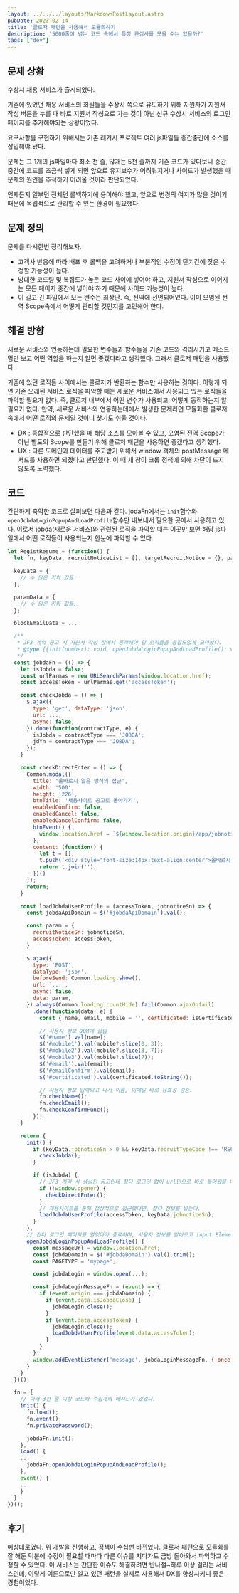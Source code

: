 ```yaml
---
layout: ../../../layouts/MarkdownPostLayout.astro
pubDate: 2023-02-14
title: '클로저 패턴을 사용해서 모듈화하기'
description: '5000줄이 넘는 코드 속에서 특정 관심사를 모을 수는 없을까?'
tags: ["dev"]
---
```



## 문제 상황

수상시 채용 서비스가 출시되었다.

기존에 있었던 채용 서비스의 회원들을 수상시 쪽으로 유도하기 위해
지원자가 지원서 작성 버튼을 누를 때 바로 지원서 작성으로 가는 것이 아닌 신규 수상시 서비스의 로그인 페이지를 추가해야되는 상황이었다.

요구사항을 구현하기 위해서는 기존 레거시 프로젝트 여러 js파일들 중간중간에 소스를 삽입해야 됐다.

문제는 그 1개의 js파일마다 최소 천 줄, 많개는 5천 줄까지 기존 코드가 있다보니 중간중간에 코드를 조금씩 넣게 되면 앞으로 유지보수가 어려워지거나 사이드가 발생했을 때 문제의 원인을 추적하기 어려울 것이라 판단되었다.

언제든지 일부던 전체던 롤백하기에 용이해야 했고, 앞으로 변경의 여지가 많을 것이기 때문에 독립적으로 관리할 수 있는 환경이 필요했다.



## 문제 정의

문제를 다시한번 정리해보자.

- 고객사 반응에 따라 배포 후 롤백을 고려하거나 부분적인 수정이 단기간에 잦은 수정할 가능성이 높다.
- 방대한 코드량 및 복잡도가 높은 코드 사이에 넣어야 하고, 지원서 작성으로 이어지는 모든 페이지 중간에 넣어야 하기 때문에 사이드 가능성이 높다.
- 이 길고 긴 파일에서 모든 변수는 최상단. 즉, 전역에 선언되어있다. 이미 오염된 전역 Scope속에서 어떻게 관리할 것인지를 고민해야 한다.
 

## 해결 방향

새로운 서비스와 연동하는데 필요한 변수들과 함수들을 기존 코드와 격리시키고 메소드명만 보고 어떤 역할을 하는지 알면 좋겠다라고 생각했다. 그래서 클로저 패턴을 사용했다. 

기존에 있던 로직들 사이에서는 클로저가 반환하는 함수만 사용하는 것이다. 이렇게 되면 기존 오래된 서비스 로직을 파악할 때는 새로운 서비스에서 사용되고 있는 로직들을 파악할 필요가 없다. 즉, 클로저 내부에서 어떤 변수가 사용되고, 어떻게 동작하는지 알 필요가 없다. 만약, 새로운 서비스와 연동하는데에서 발생한 문제라면 모듈화한 클로저 속에서 어떤 로직의 문제일 것이니 찾기도 쉬울 것이다.

- DX : 종합적으로 판단했을 때 해당 소스를 모아볼 수 있고, 오염된 전역 Scope가 아닌 별도의 Scope를 만들기 위해 클로저 패턴을 사용하면 좋겠다고 생각했다.
- UX : 다른 도메인과 데이터를 주고받기 위해서 window 객체의 postMessage 메서드를 사용하면 되겠다고 판단했다. 이 때 새 창이 크롬 정책에 의해 차단이 뜨지 않도록 노력했다.



## 코드

간단하게 축약한 코드로 살펴보면 다음과 같다. jodaFn에서는 `init`함수와 `openJobdaLoginPopupAndLoadProfile`함수만 내보내서 필요한 곳에서 사용하고 있다. 이로서 jobda(새로운 서비스)와 관련된 로직을 파악할 때는 이곳만 보면 해당 js파일에서 어떤 로직들이 사용되는지 한눈에 파악할 수 있다.

```js
let RegistResume = (function() {
  let fn, keyData, recruitNoticeList = [], targetRecruitNotice = {}, paramData = {}, interval, modalAgreement = { canMoveNextStep: false }, blockEmailData, jfYn, jdYn;

  keyData = {
    // 수 많은 키와 값들..
  };

  paramData = {
    // 수 많은 키와 값들..
  };

  blockEmailData = ...

  /**
   * JF3 계약 공고 시 지원서 작성 창에서 동작해야 할 로직들을 응집도있게 모아놨다.
   * @type {{init(number): void, openJobdaLoginPopupAndLoadProfile(): void}}
   */
  const jobdaFn = (() => {
    let isJobda = false;
    const urlParmas = new URLSearchParams(window.location.href);
    const accessToken = urlParmas.get('accessToken');

    const checkJobda = () => {
      $.ajax({
        type: 'get', dataType: 'json',
        url: ...,
        async: false,
      }).done(function(contractType, e) {
        isJobda = contractType === 'JOBDA';
        jdYn = contractType === 'JOBDA';
      });
    }

    const checkDirectEnter = () => {
      Common.modal({
        title: '올바르지 않은 방식의 접근',
        width: '500',
        height: '226',
        btnTitle: '채용사이트 공고로 돌아가기',
        enabledConfirm: false,
        enabledCancel: false,
        enabledCancelConfirm: false,
        btnEvent() {
          window.location.href = `${window.location.origin}/app/jobnotice/view?systemKindCode=MRS2&jobnoticeSn=${keyData.jobnoticeSn}`;
        },
        content: (function() {
          let t = [];
          t.push('<div style="font-size:14px;text-align:center">올바르지 않은 방식으로 접근하여 페이지를 찾을 수 없습니다.<br>정상적인 방법으로 다시 시도해 주세요.</div>');
          return t.join('');
        })()
      });
      return;
    }

    const loadJobdaUserProfile = (accessToken, jobnoticeSn) => {
      const jobdaApiDomain = $('#jobdaApiDomain').val();

      const param = {
        recruitNoticeSn: jobnoticeSn,
        accessToken: accessToken,
      }

      $.ajax({
        type: 'POST',
        dataType: 'json',
        beforeSend: Common.loading.show(),
        url: `...`,
        async: false,
        data: param,
      }).always(Common.loading.countHide).fail(Common.ajaxOnfail)
        .done(function(data, e) {
          const { name, email, mobile = '', certificated: isCertificated } = data;

          // 사용자 정보 DOM에 삽입
          $('#name').val(name);
          $('#mobile1').val(mobile?.slice(0, 3));
          $('#mobile2').val(mobile?.slice(3, 7));
          $('#mobile3').val(mobile?.slice(7));
          $('#email').val(email);
          $('#emailConfirm').val(email);
          $('#certificated').val(certificated.toString());

          // 사용자 정보 입력되고 나서 이름, 이메일 바로 유효성 검증.
          fn.checkName();
          fn.checkEmail();
          fn.checkConfirmFunc();
        });
    }

    return {
      init() {
        if (keyData.jobnoticeSn > 0 && keyData.recruitTypeCode !== 'RECOMMEND' && keyData.recruitTypeCode !== 'PRIVATE') {
          checkJobda();
        }

        if (isJobda) {
          // JF3 계약 시 생성된 공고인데 잡다 로그인 없이 url만으로 바로 들어왔을 때 채용사이트 공고로 다시 보낸다.
          if (!window.opener) {
            checkDirectEnter();
          }
          // 채용사이트를 통해 정상적으로 접근했다면, 잡다 정보를 넣는다.
          loadJobdaUserProfile(accessToken, keyData.jobnoticeSn);
        }
      },
      // 잡다 로그인 페이지를 열었다가 종료하며, 사용자 정보를 받아오고 input Element에 넣는다.
      openJobdaLoginPopupAndLoadProfile() {
        const messageUrl = window.location.href;
        const jobdaDomain = $('#jobdaDomain').val().trim();
        const PAGETYPE = 'mypage';

        const jobdaLogin = window.open(...);

        const jobdaLoginMessageFn = (event) => {
          if (event.origin === jobdaDomain) {
            if (event.data.isJobdaClose) {
              jobdaLogin.close();
            }
            if (event.data.accessToken) {
              jobdaLogin.close();
              loadJobdaUserProfile(event.data.accessToken);
            }
          }
        }
        window.addEventListener('message', jobdaLoginMessageFn, { once: true });
      }
    }
  })();

  fn = {
    // 아래 3천 줄 이상 코드와 수십개의 메서드가 있었다.
    init() {
      fn.load();
      fn.event();
      fn.privatePassword();

      jobdaFn.init();
    },
    load() {
    ...
      jobdaFn.openJobdaLoginPopupAndLoadProfile();
    },
    event() {
    ...
    }
  }
})();
```



## 후기

예상대로였다. 위 개발을 진행하고, 정책이 수십번 바뀌었다. 클로저 패턴으로 모듈화를 잘 해둔 덕분에 수정이 필요할 때마다 다른 이슈를 치다가도 금방 돌아와서 파악하고 수정할 수 있었다. 이 서비스는 간단한 이슈도 해결하려면 반나절~하루 이상 걸리는 서비스인데, 이렇게 이론으로만 알고 있던 패턴을 실제로 사용해서 DX를 향상시키니 좋은 경험이었다.

